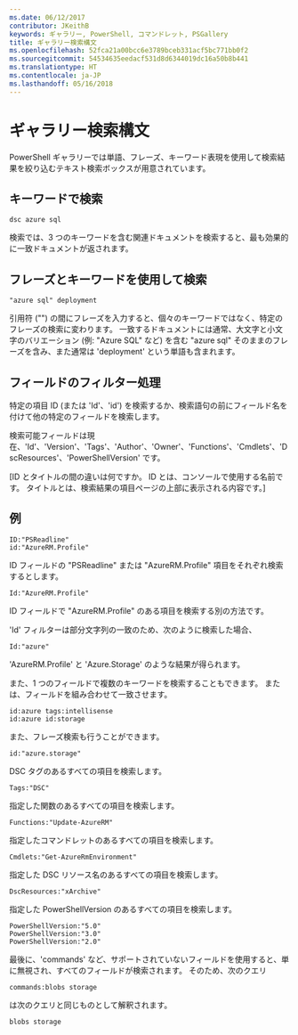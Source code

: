 ```yaml
---
ms.date: 06/12/2017
contributor: JKeithB
keywords: ギャラリー, PowerShell, コマンドレット, PSGallery
title: ギャラリー検索構文
ms.openlocfilehash: 52fca21a00bcc6e3789bceb331acf5bc771bb0f2
ms.sourcegitcommit: 54534635eedacf531d8d6344019dc16a50b8b441
ms.translationtype: HT
ms.contentlocale: ja-JP
ms.lasthandoff: 05/16/2018
---
```

# <a name="gallery-search-syntax"></a>ギャラリー検索構文

PowerShell ギャラリーでは単語、フレーズ、キーワード表現を使用して検索結果を絞り込むテキスト検索ボックスが用意されています。

## <a name="search-by-keywords"></a>キーワードで検索

    dsc azure sql

検索では、3 つのキーワードを含む関連ドキュメントを検索すると、最も効果的に一致ドキュメントが返されます。

## <a name="search-using-phrases-and-keywords"></a>フレーズとキーワードを使用して検索

    "azure sql" deployment

引用符 ("") の間にフレーズを入力すると、個々のキーワードではなく、特定のフレーズの検索に変わります。
一致するドキュメントには通常、大文字と小文字のバリエーション (例: "Azure SQL" など) を含む "azure sql" そのままのフレーズを含み、また通常は 'deployment' という単語も含まれます。

## <a name="filtering-on-fields"></a>フィールドのフィルター処理

特定の項目 ID (または 'Id'、'id') を検索するか、検索語句の前にフィールド名を付けて他の特定のフィールドを検索します。

検索可能フィールドは現在、'Id'、'Version'、'Tags'、'Author'、'Owner'、'Functions'、'Cmdlets'、'DscResources'、'PowerShellVersion' です。

[ID とタイトルの間の違いは何ですか。 ID とは、コンソールで使用する名前です。 タイトルとは、検索結果の項目ページの上部に表示される内容です。]

## <a name="examples"></a>例

    ID:"PSReadline"
    id:"AzureRM.Profile"

ID フィールドの "PSReadline" または "AzureRM.Profile" 項目をそれぞれ検索するとします。

    Id:"AzureRM.Profile"

ID フィールドで "AzureRM.Profile" のある項目を検索する別の方法です。

'Id' フィルターは部分文字列の一致のため、次のように検索した場合、

    Id:"azure"

'AzureRM.Profile' と 'Azure.Storage' のような結果が得られます。

また、1 つのフィールドで複数のキーワードを検索することもできます。 または、フィールドを組み合わせて一致させます。

    id:azure tags:intellisense
    id:azure id:storage

また、フレーズ検索も行うことができます。

    id:"azure.storage"


DSC タグのあるすべての項目を検索します。

    Tags:"DSC"

指定した関数のあるすべての項目を検索します。

    Functions:"Update-AzureRM"

指定したコマンドレットのあるすべての項目を検索します。

    Cmdlets:"Get-AzureRmEnvironment"

指定した DSC リソース名のあるすべての項目を検索します。

    DscResources:"xArchive"

指定した PowerShellVersion のあるすべての項目を検索します。

    PowerShellVersion:"5.0"
    PowerShellVersion:"3.0"
    PowerShellVersion:"2.0"


最後に、'commands' など、サポートされていないフィールドを使用すると、単に無視され、すべてのフィールドが検索されます。 そのため、次のクエリ

    commands:blobs storage

は次のクエリと同じものとして解釈されます。

    blobs storage
